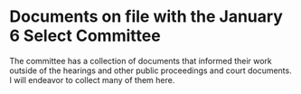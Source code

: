 # Documents on file with the January 6 Select Committee

The committee has a collection of documents that informed their work outside of the hearings and other public
proceedings and court documents. I will endeavor to collect many of them here.
